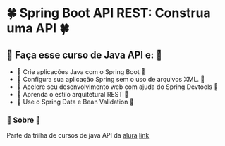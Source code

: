 # :four_leaf_clover: Spring Boot API REST: Construa uma API :four_leaf_clover:


## :evergreen_tree: Faça esse curso de Java API e: :evergreen_tree:


- :seedling: Crie aplicações Java com o Spring Boot :seedling:
- :seedling: Configura sua aplicação Spring sem o uso de arquivos XML. :seedling:
- :seedling: Acelere seu desenvolvimento web com ajuda do Spring Devtools :seedling:
- :seedling: Aprenda o estilo arquitetural REST :seedling:
- :seedling: Use o Spring Data e Bean Validation :seedling:


### :deciduous_tree: Sobre :deciduous_tree:
Parte da trilha de cursos de java API da [alura](https://cursos.alura.com.br)
[link](https://cursos.alura.com.br/course/spring-boot-api-rest)

